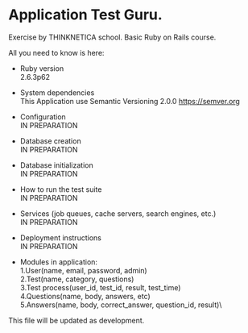 # Application Test Guru. 

Exercise by THINKNETICA school. Basic Ruby on Rails course.

All you need to know is here:

* Ruby version\
2.6.3p62

* System dependencies\
This Application use Semantic Versioning 2.0.0 https://semver.org

* Configuration\
IN PREPARATION

* Database creation\
IN PREPARATION

* Database initialization\
IN PREPARATION

* How to run the test suite\
IN PREPARATION

* Services (job queues, cache servers, search engines, etc.)\
IN PREPARATION

* Deployment instructions\
IN PREPARATION

* Modules in application:\
1.User(name, email, password, admin)\
2.Test(name, category, questions)\
3.Test process(user_id, test_id, result, test_time)\
4.Questions(name, body, answers, etc)\
5.Answers(name, body, correct_answer, question_id, result)\



This file will be updated as development. 

